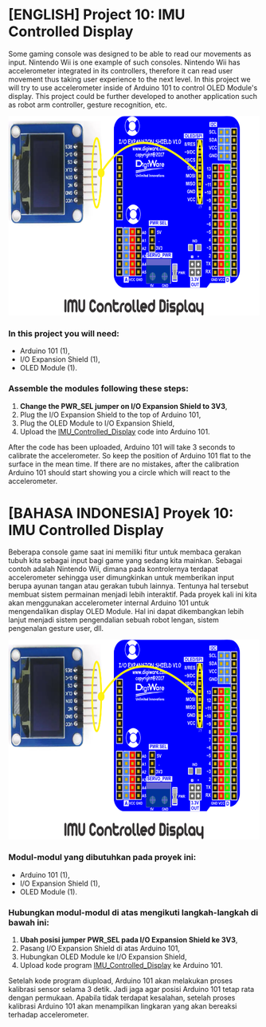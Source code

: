 # [ENGLISH] Project 10: IMU Controlled Display
Some gaming console was designed to be able to read our movements as input. Nintendo Wii is one example of such consoles. Nintendo Wii has accelerometer integrated in its controllers, therefore it can read user movement thus taking user experience to the next level. In this project we will try to use accelerometer inside of Arduino 101 to control OLED Module's display. This project could be further developed to another application such as robot arm controller, gesture recognition, etc.

<img src="/images/IMU_Controlled_Display.png" height="400">

### In this project you will need:
* Arduino 101 (1),
* I/O Expansion Shield (1),
* OLED Module (1).

### Assemble the modules following these steps:
1. **Change the PWR_SEL jumper on I/O Expansion Shield to 3V3**,
2. Plug the I/O Expansion Shield to the top of Arduino 101,
3. Plug the OLED Module to I/O Expansion Shield,
4. Upload the [IMU_Controlled_Display](/10_IMU_Controlled_Display/IMU_Controlled_Display) code into Arduino 101.

After the code has been uploaded, Arduino 101 will take 3 seconds to calibrate the accelerometer. So keep the position of Arduino 101 flat to the surface in the mean time. If there are no mistakes, after the calibration Arduino 101 should start showing you a circle which will react to the accelerometer.

# [BAHASA INDONESIA] Proyek 10: IMU Controlled Display
Beberapa console game saat ini memiliki fitur untuk membaca gerakan tubuh kita sebagai input bagi game yang sedang kita mainkan. Sebagai contoh adalah Nintendo Wii, dimana pada kontrolernya terdapat accelerometer sehingga user dimungkinkan untuk memberikan input berupa ayunan tangan atau gerakan tubuh lainnya. Tentunya hal tersebut membuat sistem permainan menjadi lebih interaktif. Pada proyek kali ini kita akan menggunakan accelerometer internal Arduino 101 untuk mengendalikan display OLED Module. Hal ini dapat dikembangkan lebih lanjut menjadi sistem pengendalian sebuah robot lengan, sistem pengenalan gesture user, dll.

<img src="/images/IMU_Controlled_Display.png" height="400">

### Modul-modul yang dibutuhkan pada proyek ini:
* Arduino 101 (1),
* I/O Expansion Shield (1),
* OLED Module (1).

### Hubungkan modul-modul di atas mengikuti langkah-langkah di bawah ini:
1. **Ubah posisi jumper PWR_SEL pada I/O Expansion Shield ke 3V3**,
2. Pasang I/O Expansion Shield di atas Arduino 101,
3. Hubungkan OLED Module ke I/O Expansion Shield,
4. Upload kode program [IMU_Controlled_Display](/10_IMU_Controlled_Display/IMU_Controlled_Display) ke Arduino 101.

Setelah kode program diupload, Arduino 101 akan melakukan proses kalibrasi sensor selama 3 detik. Jadi jaga agar posisi Arduino 101 tetap rata dengan permukaan. Apabila tidak terdapat kesalahan, setelah proses kalibrasi Arduino 101 akan menampilkan lingkaran yang akan bereaksi terhadap accelerometer.
